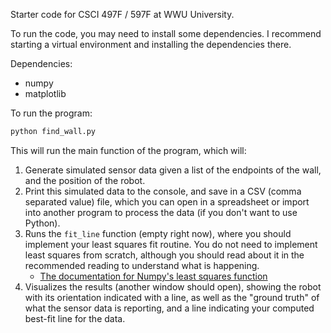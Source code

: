 Starter code for CSCI 497F / 597F at WWU University.

To run the code, you may need to install some dependencies. I recommend starting a virtual environment and installing the dependencies there.

Dependencies:
- numpy
- matplotlib

To run the program:

```python
python find_wall.py
```

This will run the main function of the program, which will:

1. Generate simulated sensor data given a list of the endpoints of the wall, and the position of the robot.
2. Print this simulated data to the console, and save in a CSV (comma separated value) file, which you can open in a spreadsheet or import into another program to process the data (if you don't want to use Python).
3. Runs the `fit_line` function (empty right now), where you should implement your least squares fit routine. You do not need to implement least squares from scratch, although you should read about it in the recommended reading to understand what is happening.
    - [The documentation for Numpy's least squares function](https://numpy.org/doc/stable/reference/generated/numpy.linalg.lstsq.html)
4. Visualizes the results (another window should open), showing the robot with its orientation indicated with a line, as well as the "ground truth" of what the sensor data is reporting, and a line indicating your computed best-fit line for the data.
